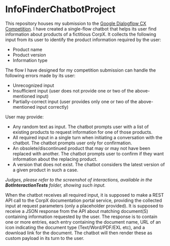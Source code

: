 # InfoFinderChatbotProject
This repository houses my submission to the [Google Dialogflow CX Competition](https://events.withgoogle.com/dialogflow-cx-competition-global/).
I have created a single-flow chatbot that helps its user find information about products of a fictitious CorpX.
It collects the following input from its user to identify the product information required by the user:
- Product name
- Product version
- Information type

The flow I have designed for my competition submission can handle the following errors made by its user:
- Unrecognized input
- Insufficient input (user does not provide one or two of the above-mentioned input)
- Partially-correct input (user provides only one or two of the above-mentioned input correctly)

User may provide:
- Any random text as input. The chatbot prompts user with a list of existing products to request information for one of those products.
- All required input in a single turn when initiating a conversation with the chatbot. The chatbot prompts user only for confirmation.
- An obsolete/discontinued product that may or may not have been replaced with another. The chatbot prompts user to confirm if they want information about the replacing product.
- A version that does not exist. The chatbot considers the latest version of a given product in such a case.

*Judges, please refer to the screenshot of interactions, available in the **BotInteractionTests** folder, showing such input.*

When the chatbot receives all required input, it is supposed to make a REST API call to the CorpX documentation portal service, providing the collected input at request parameters (only a placeholder provided). It is supposed to receive a JSON response from the API about matching document(S) containing information requested by the user. The response is to contain one or more entries, each entry containing the document name, URL of an icon indicating the document type (Text/Word/PDF/EXL etc), and a download link for the document. The chatbot will then render these as custom payload in its turn to the user.
